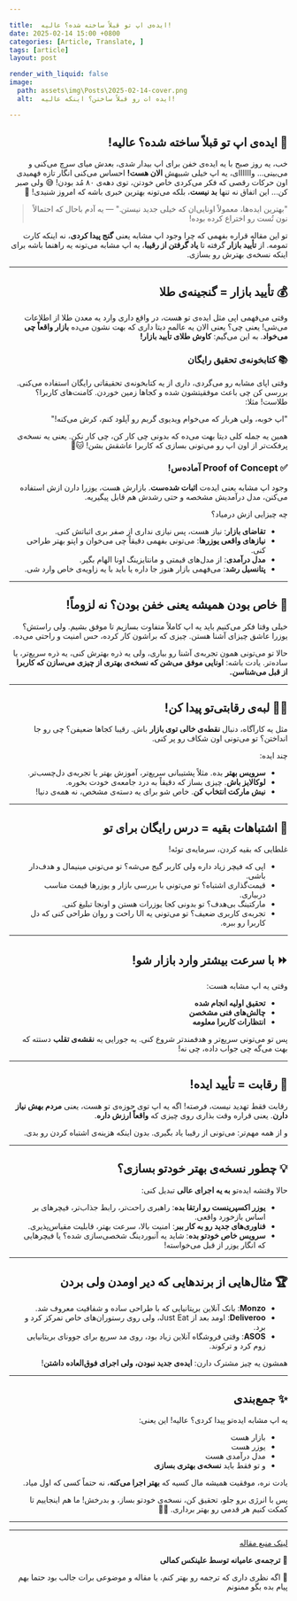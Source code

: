 ```yaml
---

title:  ایده‌ی اپ تو قبلاً ساخته شده؟ عالیه!
date: 2025-02-14 15:00 +0800
categories: [Article, Translate, ]
tags: [article]
layout: post

render_with_liquid: false
image:
  path: assets\img\Posts\2025-02-14-cover.png
  alt:  ایده‌ ات رو قبلاً ساختن؟ اینکه عالیه!

---
```



<div dir="rtl" markdown="1" lang="fa">

## 🧠 **ایده‌ی اپ تو قبلاً ساخته شده؟ عالیه!**

خب، یه روز صبح با یه ایده‌ی خفن برای اپ بیدار شدی، بعدش میای سرچ می‌کنی و می‌بینی... واااااای، یه اپ خیلی شبیهش **الان هست!** احساس می‌کنی انگار تازه فهمیدی اون حرکات رقصی که فکر می‌کردی خاص خودتن، توی دهه‌ی ۸۰ مُد بودن! 😅 ولی صبر کن... این اتفاق نه تنها **بد نیست**، بلکه می‌تونه بهترین خبری باشه که امروز شنیدی! 🎉

> "بهترین ایده‌ها، معمولاً اونایی‌ان که خیلی جدید نیستن." — یه آدم باحال که احتمالاً نون تُست رو اختراع کرده بوده!
> 

تو این مقاله قراره بفهمی که چرا وجود اپ مشابه یعنی **گنج پیدا کردی**، نه اینکه کارت تمومه. از **تأیید بازار** گرفته تا **یاد گرفتن از رقیبا**، یه اپ مشابه می‌تونه یه راهنما باشه برای اینکه نسخه‌ی بهترش رو بسازی.

---

## 💰 **تأیید بازار = گنجینه‌ی طلا**

وقتی می‌فهمی اپی مثل ایده‌ی تو هست، در واقع داری وارد یه معدن طلا از اطلاعات می‌شی! یعنی چی؟ یعنی الان یه عالمه دیتا داری که بهت نشون می‌ده **بازار واقعاً چی می‌خواد**. به این می‌گیم: **کاوش طلای تأیید بازار!**

### 📚 **کتابخونه‌ی تحقیق رایگان**

وقتی اپای مشابه رو می‌گردی، داری از یه کتابخونه‌ی تحقیقاتی رایگان استفاده می‌کنی. بررسی کن چی باعث موفقیتشون شده و کجاها زمین خوردن. کامنت‌های کاربرا؟ طلاست! مثلا:

"اپ خوبه، ولی هربار که می‌خوام ویدیوی گربم رو آپلود کنم، کرش می‌کنه!"

همین یه جمله کلی دیتا بهت می‌ده که بدونی چی کار کن، چی کار نکن. یعنی یه نسخه‌ی پرفکت‌تر از اون اپ رو می‌تونی بسازی که کاربرا عاشقش بشن! 🐱📱

### ✅ **Proof of Concept آماده‌س!**

وجود اپ مشابه یعنی ایده‌ت **اثبات شده‌ست**. بازارش هست، یوزرا دارن ازش استفاده می‌کنن، مدل درآمدیش مشخصه و حتی رشدش هم قابل پیگیریه.

چه چیزایی ازش درمیاد؟

- **تقاضای بازار**: نیاز هست، پس نیازی نداری از صفر بری اثباتش کنی.
- **نیازهای واقعی یوزرها**: می‌تونی بفهمی دقیقاً چی می‌خوان و اپتو بهتر طراحی کنی.
- **مدل درآمدی**: از مدل‌های قیمتی و مانتایزینگ اونا الهام بگیر.
- **پتانسیل رشد**: می‌فهمی بازار هنوز جا داره یا باید با یه زاویه‌ی خاص وارد شی.

---

## 🌟 **خاص بودن همیشه یعنی خفن بودن؟ نه لزوماً!**

خیلی وقتا فکر می‌کنیم باید یه اپ کاملاً متفاوت بسازیم تا موفق بشیم. ولی راستش؟ یوزرا عاشق چیزای آشنا هستن. چیزی که براشون کار کرده، حس امنیت و راحتی می‌ده.

حالا تو می‌تونی همون تجربه‌ی آشنا رو بیاری، ولی یه ذره بهترش کنی، یه ذره سریع‌تر، یا ساده‌تر. یادت باشه: **اونایی موفق می‌شن که نسخه‌ی بهتری از چیزی می‌سازن که کاربرا از قبل می‌شناسن.**

---

## 🕵️‍♂️ **لبه‌ی رقابتی‌تو پیدا کن!**

مثل یه کارآگاه، دنبال **نقطه‌ی خالی توی بازار** باش. رقیبا کجاها ضعیفن؟ چی رو جا انداختن؟ تو می‌تونی اون شکاف رو پر کنی.

چند ایده:

- **سرویس بهتر** بده. مثلاً پشتیبانی سریع‌تر، آموزش بهتر یا تجربه‌ی دل‌چسب‌تر.
- **لوکالایز باش**. چیزی بساز که دقیقاً به درد جامعه‌ی خودت بخوره.
- **نیش مارکت انتخاب کن**. خاص شو برای یه دسته‌ی مشخص، نه همه‌ی دنیا!

---

## 😬 **اشتباهات بقیه = درس رایگان برای تو**

غلطایی که بقیه کردن، سرمایه‌ی توئه!

- اپی که فیچر زیاد داره ولی کاربر گیج می‌شه؟ تو می‌تونی مینیمال و هدف‌دار باشی.
- قیمت‌گذاری اشتباه؟ تو می‌تونی با بررسی بازار و یوزرها قیمت مناسب دربیاری.
- مارکتینگ بی‌هدف؟ تو بدونی کجا یوزرات هستن و اونجا تبلیغ کنی.
- تجربه‌ی کاربری ضعیف؟ تو می‌تونی یه UI راحت و روان طراحی کنی که دل کاربرا رو ببره.

---

## ⏩ **با سرعت بیشتر وارد بازار شو!**

وقتی یه اپ مشابه هست:

- **تحقیق اولیه انجام شده**
- **چالش‌های فنی مشخصن**
- **انتظارات کاربرا معلومه**

پس تو می‌تونی سریع‌تر و هدفمندتر شروع کنی. یه جورایی یه **نقشه‌ی تقلب** دستته که بهت می‌گه چی جواب داده، چی نه!

---

## 💪 **رقابت = تأیید ایده!**

رقابت فقط تهدید نیست، فرصته! اگه یه اپ توی حوزه‌ی تو هست، یعنی **مردم بهش نیاز دارن**. یعنی قراره وقت بذاری روی چیزی که **واقعاً ارزش داره**.

و از همه مهم‌تر: می‌تونی از رقیبا یاد بگیری. بدون اینکه هزینه‌ی اشتباه کردن رو بدی.

---

## 💡 **چطور نسخه‌ی بهتر خودتو بسازی؟**

حالا وقتشه ایده‌تو **به یه اجرای عالی** تبدیل کنی:

- **یوزر اکسپرینست رو ارتقا بده**: راهبری راحت‌تر، رابط جذاب‌تر، فیچرهای بر اساس بازخورد واقعی.
- **فناوری‌های جدید رو به کار ببر**: امنیت بالا، سرعت بهتر، قابلیت مقیاس‌پذیری.
- **سرویس خاص خودتو بده**: شاید یه آنبوردینگ شخصی‌سازی شده؟ یا فیچرهایی که انگار یوزر از قبل می‌خواسته!

---

## 🏆 **مثال‌هایی از برندهایی که دیر اومدن ولی بردن**

- **Monzo**: بانک آنلاین بریتانیایی که با طراحی ساده و شفافیت معروف شد.
- **Deliveroo**: اومد بعد از Just Eat، ولی روی رستوران‌های خاص تمرکز کرد و برد.
- **ASOS**: وقتی فروشگاه آنلاین زیاد بود، روی مد سریع برای جوونای بریتانیایی زوم کرد و ترکوند.

همشون یه چیز مشترک دارن: **ایده‌ی جدید نبودن، ولی اجرای فوق‌العاده داشتن**!

---

## ✨ جمع‌بندی

یه اپ مشابه ایده‌تو پیدا کردی؟ عالیه! این یعنی:

- بازار هست
- یوزر هست
- مدل درآمدی هست
- و تو فقط باید **نسخه‌ی بهتری بسازی**

یادت نره، موفقیت همیشه مال کسیه که **بهتر اجرا می‌کنه**، نه حتماً کسی که اول میاد.

پس با انرژی برو جلو، تحقیق کن، نسخه‌ی خودتو بساز، و بدرخش! ما هم اینجاییم تا کمکت کنیم هر قدمی رو بهتر برداری. 🌱📲




---
---
[لینک  منبع مقاله](https://thisisglance.com/blog/your-app-idea-already-exists-and-why-thats-actually-great)

📝 **ترجمه‌ی عامیانه توسط علینکس کمالی**

💬 اگه نظری داری که ترجمه رو بهتر کنم، یا مقاله‌ و موضوعی برات جالب بود حتما بهم پیام بده بگو ممنونم

</div>